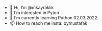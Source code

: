 - 👋 Hi, I’m @mkayraklik
- 👀 I’m interested in Pyton
- 🌱 I’m currently learning Python 02.03.2022
- 📫 How to reach me insta: bymustafak

<!---
mkayraklik/mkayraklik is a ✨ special ✨ repository because its `README.md` (this file) appears on your GitHub profile.
You can click the Preview link to take a look at your changes.
--->

